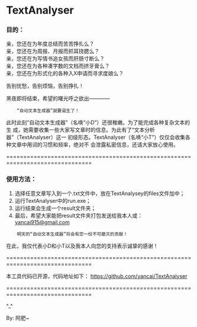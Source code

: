 TextAnalyser
============

### 目的：
  亲，您还在为年度总结而苦苦挣扎么？  
  亲，您还在为周报、月报而抓耳挠腮么？  
  亲，您还在为写情书追女孩而肝肠寸断么？  
  亲，您还在为各种凑字数的文档而挤牙膏么？  
  亲，您还在为形式化的各种入X申请而寻求度娘么？  
    
  告别忧愁，告别烦恼，告别挣扎！  

  黑夜即将结束，希望的曙光呼之欲出————  
    
```
    “自动文本生成器”就要诞生了！
```

此时此刻“自动文本生成器”（名唤“小D”）还很稚嫩。为了能完成各种复杂文本的生
成，她需要收集一些大家写文章时的信息。为此有了“文本分析器”（TextAnalyser）这一
初级形态。TextAnalyser（名唤“小T”）仅仅会收集各种文章中用词的习惯和频率，绝对不
会泄露私密信息，还请大家放心使用。

===============================================================================

### 使用方法：

1. 选择任意文章写入到一个.txt文件中，放在TextAnalysey的files文件加中；  
2. 运行TextAnalyser中的run.exe；  
3. 运行结束会生成一个result文件夹；  
4. 最后，希望大家能把result文件夹打包发送给我本人或：yancai915@gmail.com  

```
    明天的“自动文本生成器”将会有您一份不可磨灭的贡献！  
```

在此，我仅代表小D和小T以及我本人向您的支持表示诚挚的感谢！

===============================================================================

本工具代码已开源，代码地址如下：
https://github.com/yancai/TextAnalyser

===============================================================================

^_^

By: 阿肥~

